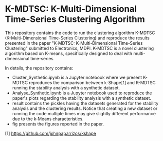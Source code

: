 K-MDTSC: K-Multi-Dimensional Time-Series Clustering Algorithm
=========================================

This repository contains the code to run the clustering algorithm K-MDTSC (K-Multi-Dimensional Time-Series Clustering) and reproduce the results presented in the paper "K-MDTSC: K-Multi-Dimensional Time-Series Clustering" submitted to Electronics, MDPI.
K-MDTSC is a novel clustering algorithm based on K-means, specifically designed to deal with multi-dimensional time-series. 

In details, the repository contains:
- Cluster_Synthetic.ipynb is a Jupyter notebook where we present K-MDTSC reproduces the comparison between k-Shape[1] and K-MDTSC running the stability analysis with a synthetic dataset. 
- Analyse_Synthetic.ipynb is a Jupyter notebook used to reproduce the paper's plots regarding the stability analysis with a synthetic dataset.
- result contains the pickles having the datasets generated for the stability analysis and the clustering results. Notice that creating a new dataset or running the code multiple times may give slightly different performance due to the k-Means characteristics.
- fig presents the figures reported in the paper. 

[1] https://github.com/johnpaparrizos/kshape
